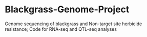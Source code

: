# Blackgrass-Genome-Project
Genome sequencing of blackgrass and Non-target site herbicide resistance;
Code for RNA-seq and QTL-seq analyses
